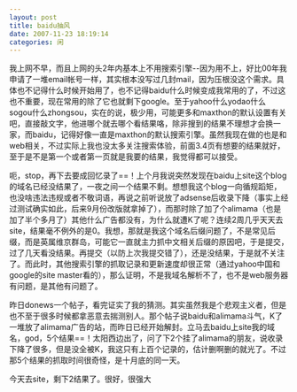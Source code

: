 ```yaml
---
layout: post
title: baidu抽风
date: 2007-11-23 18:19:14
categories: 闲
---
```

我上网不早，而且上网的头2年内基本上不用搜索引擎--因为用不上，好比00年我申请了一堆email帐号一样，其实根本没写过几封mail，因为压根没这个需求。具体也不记得什么时候开始用了，也不记得baidu什么时候变成我常用的了，不过这也不重要，现在常用的除了它也就剩下google。至于yahoo什么yodao什么sogou什么zhongsou，实在的说，极少用，可能更多和maxthon的默认设置有关吧，直接敲文字，他进哪个就去哪个看结果咯，除非搜到的结果不理想才会换一家，而baidu，记得好像一直是maxthon的默认搜索引擎。虽然我现在做的也是和web相关，不过实际上我也没太多关注搜索体验，前面3.4页有想要的结果就好，至于是不是第一个或者第一页就是我要的结果，我觉得都可以接受。

呃，stop，再下去要成回忆录了==！上个月我说突然发现在baidu上site这个blog的域名已经没结果了，一夜之间一个结果不剩。想想我这个blog一向循规蹈矩，也没啥违法违规或者不敬词语，再说之前听说放了adsense后收录下降（事实上经过测试确实如此，后来9月份改版就拿掉了），而那时除了加了个alimama（也是加了半个多月了）其他什么广告都没有，为什么就遭K了呢？连续2周几乎天天去site，结果毫不例外的是0。我想，那就是我这个域名后缀问题了，不是常见后缀，而是英属维京群岛，可能它一直就主力抓中文相关后缀的原因吧，于是提交，过了几天看没结果。再提交（以防上次我提交错了），还是没结果，于是就不关注了。而此时，其他搜索引擎的抓取记录和更新速度却很正常（通过yahoo中国和google的site master看的），那么证明，不是我域名解析不了，也不是web服务器有问题，是其他有问题了。

昨日donews一个帖子，看完证实了我的猜测。其实虽然我是个悲观主义者，但是也不至于很多时候都拿恶意去揣测别人。那个帖子说baidu和alimama斗气，K了一堆放了alimama广告的站，而昨日已经开始解封。立马去baidu上site我的域名，god，5个结果==！太阳西边出了，问了下2个挂了alimama的朋友，说收录下降了很多，但是没全被K，我这只有上百个记录的，估计删啊删的就光了。不过那5个结果的抓取时间很奇怪，是十月底的同一天。

今天去site，剩下2结果了。很好，很强大